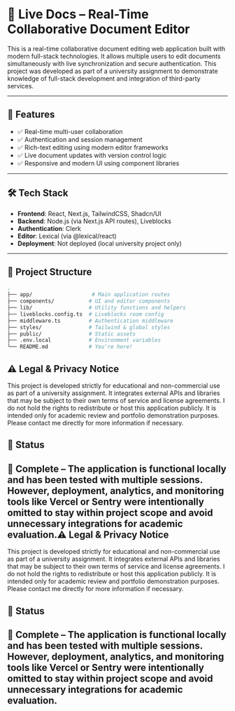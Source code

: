 # 📝 Live Docs – Real-Time Collaborative Document Editor

This is a real-time collaborative document editing web application built with modern full-stack technologies. It allows multiple users to edit documents simultaneously with live synchronization and secure authentication. This project was developed as part of a university assignment to demonstrate knowledge of full-stack development and integration of third-party services.

---

## 🚀 Features

- ✅ Real-time multi-user collaboration
- ✅ Authentication and session management
- ✅ Rich-text editing using modern editor frameworks
- ✅ Live document updates with version control logic
- ✅ Responsive and modern UI using component libraries

---

## 🛠️ Tech Stack

- **Frontend**: React, Next.js, TailwindCSS, Shadcn/UI
- **Backend**: Node.js (via Next.js API routes), Liveblocks
- **Authentication**: Clerk
- **Editor**: Lexical (via @lexical/react)
- **Deployment**: Not deployed (local university project only)

---

## 📁 Project Structure

```bash
.
├── app/                   # Main application routes
├── components/           # UI and editor components
├── lib/                  # Utility functions and helpers
├── liveblocks.config.ts  # Liveblocks room config
├── middleware.ts         # Authentication middleware
├── styles/               # Tailwind & global styles
├── public/               # Static assets
├── .env.local            # Environment variables
└── README.md             # You're here!
```
## ⚠️ Legal & Privacy Notice
This project is developed strictly for educational and non-commercial use as part of a university assignment. It integrates external APIs and libraries that may be subject to their own terms of service and license agreements.
I do not hold the rights to redistribute or host this application publicly. It is intended only for academic review and portfolio demonstration purposes. Please contact me directly for more information if necessary.

## 📌 Status
## 🧪 Complete – The application is functional locally and has been tested with multiple sessions. However, deployment, analytics, and monitoring tools like Vercel or Sentry were intentionally omitted to stay within project scope and avoid unnecessary integrations for academic evaluation.⚠️ Legal & Privacy Notice
This project is developed strictly for educational and non-commercial use as part of a university assignment. It integrates external APIs and libraries that may be subject to their own terms of service and license agreements.
I do not hold the rights to redistribute or host this application publicly. It is intended only for academic review and portfolio demonstration purposes. Please contact me directly for more information if necessary.

## 📌 Status
## 🧪 Complete – The application is functional locally and has been tested with multiple sessions. However, deployment, analytics, and monitoring tools like Vercel or Sentry were intentionally omitted to stay within project scope and avoid unnecessary integrations for academic evaluation.
